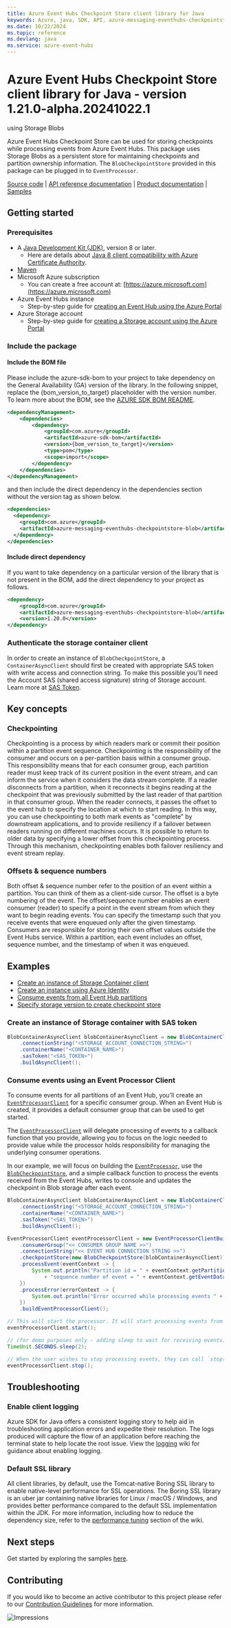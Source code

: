 ```yaml
---
title: Azure Event Hubs Checkpoint Store client library for Java
keywords: Azure, java, SDK, API, azure-messaging-eventhubs-checkpointstore-blob, azure-event-hubs
ms.date: 10/22/2024
ms.topic: reference
ms.devlang: java
ms.service: azure-event-hubs
---
```

# Azure Event Hubs Checkpoint Store client library for Java - version 1.21.0-alpha.20241022.1 
 using Storage Blobs

Azure Event Hubs Checkpoint Store can be used for storing checkpoints while processing events from Azure Event Hubs.
This package uses Storage Blobs as a persistent store for maintaining checkpoints and partition ownership information.
The `BlobCheckpointStore` provided in this package can be plugged in to `EventProcessor`.

[Source code][source_code] | [API reference documentation][api_documentation] | [Product
documentation][event_hubs_product_docs] | [Samples][sample_examples]

## Getting started

### Prerequisites

- A [Java Development Kit (JDK)][jdk_link], version 8 or later.
  - Here are details about [Java 8 client compatibility with Azure Certificate Authority](https://learn.microsoft.com/azure/security/fundamentals/azure-ca-details?tabs=root-and-subordinate-cas-list#client-compatibility-for-public-pkis).
- [Maven][maven]
- Microsoft Azure subscription
    - You can create a free account at: [https://azure.microsoft.com](https://azure.microsoft.com)
- Azure Event Hubs instance
    - Step-by-step guide for [creating an Event Hub using the Azure Portal][event_hubs_create]
- Azure Storage account
    - Step-by-step guide for [creating a Storage account using the Azure Portal][storage_account]

### Include the package
#### Include the BOM file

Please include the azure-sdk-bom to your project to take dependency on the General Availability (GA) version of the library. In the following snippet, replace the {bom_version_to_target} placeholder with the version number.
To learn more about the BOM, see the [AZURE SDK BOM README](https://github.com/Azure/azure-sdk-for-java/blob/main/sdk/boms/azure-sdk-bom/README.md).

```xml
<dependencyManagement>
    <dependencies>
        <dependency>
            <groupId>com.azure</groupId>
            <artifactId>azure-sdk-bom</artifactId>
            <version>{bom_version_to_target}</version>
            <type>pom</type>
            <scope>import</scope>
        </dependency>
    </dependencies>
</dependencyManagement>
```
and then include the direct dependency in the dependencies section without the version tag as shown below.

```xml
<dependencies>
  <dependency>
    <groupId>com.azure</groupId>
    <artifactId>azure-messaging-eventhubs-checkpointstore-blob</artifactId>
  </dependency>
</dependencies>
```

#### Include direct dependency
If you want to take dependency on a particular version of the library that is not present in the BOM,
add the direct dependency to your project as follows.

[//]: # ({x-version-update-start;com.azure:azure-messaging-eventhubs-checkpointstore-blob;current})
```xml
<dependency>
    <groupId>com.azure</groupId>
    <artifactId>azure-messaging-eventhubs-checkpointstore-blob</artifactId>
    <version>1.20.0</version>
</dependency>
```
[//]: # ({x-version-update-end})

### Authenticate the storage container client

In order to create an instance of `BlobCheckpointStore`, a `ContainerAsyncClient` should first be created with
appropriate SAS token with write access and connection string. To make this possible you'll need the Account SAS
(shared access signature) string of Storage account. Learn more at [SAS Token][sas_token].

## Key concepts

### Checkpointing

Checkpointing is a process by which readers mark or commit their position within a partition event sequence.
Checkpointing is the responsibility of the consumer and occurs on a per-partition basis within a consumer group.
This responsibility means that for each consumer group, each partition reader must keep track of its current position
in the event stream, and can inform the service when it considers the data stream complete. If a reader disconnects from
a partition, when it reconnects it begins reading at the checkpoint that was previously submitted by the last reader of
that partition in that consumer group. When the reader connects, it passes the offset to the event hub to specify the
location at which to start reading. In this way, you can use checkpointing to both mark events as "complete" by
downstream applications, and to provide resiliency if a failover between readers running on different machines occurs.
It is possible to return to older data by specifying a lower offset from this checkpointing process. Through this
mechanism, checkpointing enables both failover resiliency and event stream replay.

### Offsets & sequence numbers

Both offset & sequence number refer to the position of an event within a partition. You can think of them as a
client-side cursor. The offset is a byte numbering of the event. The offset/sequence number enables an event consumer
(reader) to specify a point in the event stream from which they want to begin reading events. You can specify the
timestamp such that you receive events that were enqueued only after the given timestamp. Consumers are responsible for
storing their own offset values outside the Event Hubs service. Within a partition, each event includes an offset,
sequence number, and the timestamp of when it was enqueued.

## Examples
- [Create an instance of Storage Container client][sample_container_client]
- [Create an instance using Azure Identity][sample_azure_identity]
- [Consume events from all Event Hub partitions][sample_event_processor]
- [Specify storage version to create checkpoint store][sample_checkpointstore_custom_storage_version]

### Create an instance of Storage container with SAS token

```java readme-sample-createBlobContainerClient
BlobContainerAsyncClient blobContainerAsyncClient = new BlobContainerClientBuilder()
    .connectionString("<STORAGE_ACCOUNT_CONNECTION_STRING>")
    .containerName("<CONTAINER_NAME>")
    .sasToken("<SAS_TOKEN>")
    .buildAsyncClient();
```

### Consume events using an Event Processor Client

To consume events for all partitions of an Event Hub, you'll create an
[`EventProcessorClient`][source_eventprocessorclient] for a specific consumer group. When an Event Hub is created, it
provides a default consumer group that can be used to get started.

The [`EventProcessorClient`][source_eventprocessorclient] will delegate processing of events to a callback function that you
provide, allowing you to focus on the logic needed to provide value while the processor holds responsibility for
managing the underlying consumer operations.

In our example, we will focus on building the [`EventProcessor`][source_eventprocessorclient], use the
[`BlobCheckpointStore`][source_blobcheckpointstore], and a simple callback function to process the events
received from the Event Hubs, writes to console and updates the checkpoint in Blob storage after each event.

```java readme-sample-consumeEventsUsingEventProcessor
BlobContainerAsyncClient blobContainerAsyncClient = new BlobContainerClientBuilder()
    .connectionString("<STORAGE_ACCOUNT_CONNECTION_STRING>")
    .containerName("<CONTAINER_NAME>")
    .sasToken("<SAS_TOKEN>")
    .buildAsyncClient();

EventProcessorClient eventProcessorClient = new EventProcessorClientBuilder()
    .consumerGroup("<< CONSUMER GROUP NAME >>")
    .connectionString("<< EVENT HUB CONNECTION STRING >>")
    .checkpointStore(new BlobCheckpointStore(blobContainerAsyncClient))
    .processEvent(eventContext -> {
        System.out.println("Partition id = " + eventContext.getPartitionContext().getPartitionId() + " and "
            + "sequence number of event = " + eventContext.getEventData().getSequenceNumber());
    })
    .processError(errorContext -> {
        System.out.println("Error occurred while processing events " + errorContext.getThrowable().getMessage());
    })
    .buildEventProcessorClient();

// This will start the processor. It will start processing events from all partitions.
eventProcessorClient.start();

// (for demo purposes only - adding sleep to wait for receiving events)
TimeUnit.SECONDS.sleep(2);

// When the user wishes to stop processing events, they can call `stop()`.
eventProcessorClient.stop();
```

## Troubleshooting

### Enable client logging

Azure SDK for Java offers a consistent logging story to help aid in troubleshooting application errors and expedite
their resolution. The logs produced will capture the flow of an application before reaching the terminal state to help
locate the root issue. View the [logging][logging] wiki for guidance about enabling logging.

### Default SSL library

All client libraries, by default, use the Tomcat-native Boring SSL library to enable native-level performance for SSL
operations. The Boring SSL library is an uber jar containing native libraries for Linux / macOS / Windows, and provides
better performance compared to the default SSL implementation within the JDK. For more information, including how to
reduce the dependency size, refer to the [performance tuning][performance_tuning] section of the wiki.

## Next steps

Get started by exploring the samples [here][samples_readme].

## Contributing

If you would like to become an active contributor to this project please refer to our [Contribution
Guidelines](https://github.com/Azure/azure-sdk-for-java/blob/main/sdk/eventhubs/azure-messaging-eventhubs-checkpointstore-blob/CONTRIBUTING.md) for more information.

<!-- Links -->
[api_documentation]: https://azure.github.io/azure-sdk-for-java
[event_hubs_create]: /azure/event-hubs/event-hubs-create
[event_hubs_product_docs]: /azure/event-hubs/
[java_8_sdk_javadocs]: https://docs.oracle.com/javase/8/docs/api/java/util/logging/package-summary.html
[jdk_link]: /java/azure/jdk/?view=azure-java-stable
[logging]: https://github.com/Azure/azure-sdk-for-java/wiki/Logging-in-Azure-SDK
[maven]: https://maven.apache.org/
[performance_tuning]: https://github.com/Azure/azure-sdk-for-java/wiki/Performance-Tuning
[samples_readme]: https://github.com/Azure/azure-sdk-for-java/blob/main/sdk/eventhubs/azure-messaging-eventhubs-checkpointstore-blob/src/samples/README.md
[sample_azure_identity]: https://github.com/Azure/azure-sdk-for-java/blob/main/sdk/eventhubs/azure-messaging-eventhubs-checkpointstore-blob/src/samples/java/com/azure/messaging/eventhubs/checkpointstore/blob/EventProcessorWithAzureIdentity.java
[sample_container_client]: https://github.com/Azure/azure-sdk-for-java/blob/main/sdk/eventhubs/azure-messaging-eventhubs-checkpointstore-blob/src/samples/java/com/azure/messaging/eventhubs/checkpointstore/blob/BlobCheckpointStoreSample.java
[sample_event_hubs]: https://github.com/Azure/azure-sdk-for-java/blob/main/sdk/eventhubs/azure-messaging-eventhubs-checkpointstore-blob/src/samples/java/com/azure/messaging/eventhubs
[sample_event_processor]: https://github.com/Azure/azure-sdk-for-java/blob/main/sdk/eventhubs/azure-messaging-eventhubs-checkpointstore-blob/src/samples/java/com/azure/messaging/eventhubs/checkpointstore/blob/EventProcessorBlobCheckpointStoreSample.java
[sample_checkpointstore_custom_storage_version]: https://github.com/Azure/azure-sdk-for-java/blob/main/sdk/eventhubs/azure-messaging-eventhubs-checkpointstore-blob/src/samples/java/com/azure/messaging/eventhubs/checkpointstore/blob/EventProcessorWithCustomStorageVersion.java
[sample_examples]: https://github.com/Azure/azure-sdk-for-java/blob/main/sdk/eventhubs/azure-messaging-eventhubs-checkpointstore-blob/src/samples/java/com/azure/messaging/eventhubs/checkpointstore/blob
[sas_token]: /azure/storage/common/storage-dotnet-shared-access-signature-part-1
[source_code]: https://github.com/Azure/azure-sdk-for-java/blob/main/sdk/eventhubs/azure-messaging-eventhubs-checkpointstore-blob/
[source_eventprocessorclient]: https://github.com/Azure/azure-sdk-for-java/blob/main/sdk/eventhubs/azure-messaging-eventhubs/src/main/java/com/azure/messaging/eventhubs/EventProcessorClient.java
[source_blobcheckpointstore]: https://github.com/Azure/azure-sdk-for-java/blob/main/sdk/eventhubs/azure-messaging-eventhubs-checkpointstore-blob/src/main/java/com/azure/messaging/eventhubs/checkpointstore/blob/BlobCheckpointStore.java
[source_loglevels]: https://github.com/Azure/azure-sdk-for-java/blob/main/sdk/eventhubs/azure-messaging-eventhubs-checkpointstore-blob/.https://github.com/Azure/azure-sdk-for-java/blob/main/sdk/eventhubs/azure-messaging-eventhubs-checkpointstore-blob/core/azure-core/src/main/java/com/azure/core/util/logging/ClientLogger.java
[storage_account]: /azure/storage/common/storage-quickstart-create-account?tabs=azure-portal

![Impressions](https://azure-sdk-impressions.azurewebsites.net/api/impressions/azure-sdk-for-java%2Fsdk%2Feventhubs%2Fazure-messaging-eventhubs-checkpointstore-blob%2FREADME.png)

